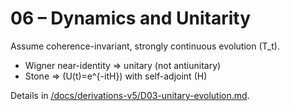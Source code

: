 # 06 – Dynamics and Unitarity

Assume coherence-invariant, strongly continuous evolution \(T_t\).
- Wigner near-identity ⇒ unitary (not antiunitary)
- Stone ⇒ \(U(t)=e^{-itH}\) with self-adjoint \(H\)

Details in [/docs/derivations-v5/D03-unitary-evolution.md](../derivations-v5/D03-unitary-evolution.md).
